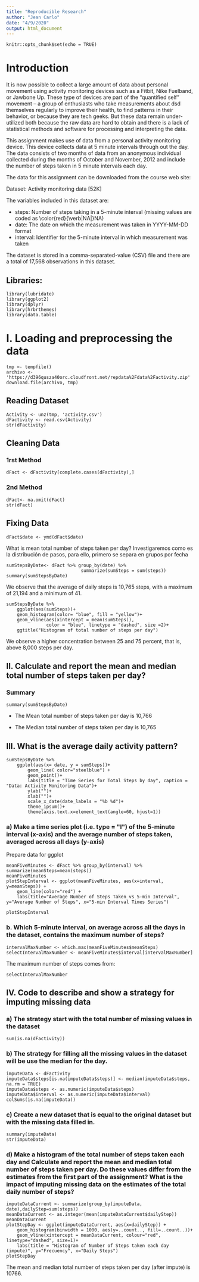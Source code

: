 ```yaml
---
title: "Reproducible Research"
author: "Jean Carlo"
date: "4/9/2020"
output: html_document
---
```

```{r setup, include=FALSE}
knitr::opts_chunk$set(echo = TRUE)
```

# Introduction

It is now possible to collect a large amount of data about personal movement using activity monitoring devices such as a Fitbit, Nike Fuelband, or Jawbone Up. These type of devices are part of the “quantified self” movement – a group of enthusiasts who take measurements about  dsd themselves regularly to improve their health, to find patterns in their behavior, or because they are tech geeks. But these data remain under-utilized both because the raw data are hard to obtain and there is a lack of statistical methods and software for processing and interpreting the data.

This assignment makes use of data from a personal activity monitoring device. This device collects data at 5 minute intervals through out the day. The data consists of two months of data from an anonymous individual collected during the months of October and November, 2012 and include the number of steps taken in 5 minute intervals each day.

The data for this assignment can be downloaded from the course web site:

Dataset: Activity monitoring data [52K]

The variables included in this dataset are:

* steps: Number of steps taking in a 5-minute interval (missing values are coded as \color{red}{\verb|NA|}NA)
* date: The date on which the measurement was taken in YYYY-MM-DD format
* interval: Identifier for the 5-minute interval in which measurement was taken

The dataset is stored in a comma-separated-value (CSV) file and there are a total of 17,568 observations in this dataset.

## Libraries:
```{r, echo=TRUE, warning=FALSE, message=FALSE}
library(lubridate)
library(ggplot2)
library(dplyr)
library(hrbrthemes)
library(data.table)
```

# I. Loading and preprocessing the data
```{r}
tmp <- tempfile()
archivo <- 'https://d396qusza40orc.cloudfront.net/repdata%2Fdata%2Factivity.zip'
download.file(archivo, tmp)
```

## Reading Dataset

```{r}
Activity <- unz(tmp, 'activity.csv')
dFactivity <- read.csv(Activity)
str(dFactivity)
```

## Cleaning Data
### 1rst Method
```{r}
dFact <- dFactivity[complete.cases(dFactivity),]
```

### 2nd Method
```{r}
dFact<- na.omit(dFact)
str(dFact)
```

##  Fixing Data
```{r}
dFact$date <- ymd(dFact$date)
```

What is mean total number of steps taken per day?
Investigaremos como es la distribución de pasos, para ello, primero se separa en grupos por fecha

```{r}
sumStepsByDate<- dFact %>% group_by(date) %>% 
                            summarize(sumSteps = sum(steps))
summary(sumStepsByDate)
```

We observe that the average of daily steps is 10,765 steps, with a maximum of 21,194 and a minimum of 41.

```{r, message=FALSE}
sumStepsByDate %>% 
    ggplot(aes(sumSteps))+
    geom_histogram(color= "blue", fill = "yellow")+
    geom_vline(aes(xintercept = mean(sumSteps)), 
               color = "blue", linetype = "dashed", size =2)+
    ggtitle("Histogram of total number of steps per day")
```

We observe a higher concentration between 25 and 75 percent, that is, above 8,000 steps per day.

## II. Calculate and report the mean and median total number of steps taken per day?

### Summary

```{r, message=FALSE}
summary(sumStepsByDate)
```
* The Mean total number of steps taken per day is 10,766

* The Median total number of steps taken per day is 10,765

## III. What is the average daily activity pattern?

```{r, warning=FALSE, message=FALSE}
sumStepsByDate %>% 
    ggplot(aes(x= date, y = sumSteps))+
        geom_line( color="steelblue") +
        geom_point()+
        labs(title = "Time Series for Total Steps by day", caption = "Data: Activity Monitoring Data")+
        ylab("")+
        xlab("")+
        scale_x_date(date_labels = "%b %d")+
        theme_ipsum()+
        theme(axis.text.x=element_text(angle=60, hjust=1))
```

### a) Make a time series plot (i.e. type = "l") of the 5-minute interval (x-axis) and the average number of steps taken, averaged across all days (y-axis)

Prepare data for ggplot

```{r}
meanFiveMinutes <- dFact %>% group_by(interval) %>% summarize(meanSteps=mean(steps))
meanFiveMinutes
plotStepInterval <- ggplot(meanFiveMinutes, aes(x=interval, y=meanSteps)) + 
    geom_line(color="red") +
    labs(title="Average Number of Steps Taken vs 5-min Interval", y="Average Number of Steps", x="5-min Interval Times Series")
                        
plotStepInterval
```

### b. Which 5-minute interval, on average across all the days in the dataset, contains the maximum number of steps?
```{r}
intervalMaxNumber <- which.max(meanFiveMinutes$meanSteps)
selectIntervalMaxNumber <- meanFiveMinutes$interval[intervalMaxNumber]
```


The maximum number of steps comes from: 
```{r}
selectIntervalMaxNumber
```



## IV. Code to describe and show a strategy for imputing missing data

### a) The strategy start with the total number of missing values in the dataset
```{r}
sum(is.na(dFactivity))
```

### b) The strategy for filling all the missing values in the dataset will be use the median for the day.
```{r}
imputeData <- dFactivity
imputeData$steps[is.na(imputeData$steps)] <- median(imputeData$steps, na.rm = TRUE)
imputeData$steps <- as.numeric(imputeData$steps)
imputeData$interval <- as.numeric(imputeData$interval)
colSums(is.na(imputeData))
```

### c) Create a new dataset that is equal to the original dataset but with the missing data filled in.
```{r}
summary(imputeData)
str(imputeData)
```



### d) Make a histogram of the total number of steps taken each day and Calculate and report the mean and median total number of steps taken per day. Do these values differ from the estimates from the first part of the assignment? What is the impact of imputing missing data on the estimates of the total daily number of steps?


```{r}
imputeDataCurrent <- summarize(group_by(imputeData, date),dailyStep=sum(steps))
meanDataCurrent <- as.integer(mean(imputeDataCurrent$dailyStep))
meanDataCurrent
plotStepDay <- ggplot(imputeDataCurrent, aes(x=dailyStep)) +
    geom_histogram(binwidth = 1000, aes(y=..count.., fill=..count..))+
    geom_vline(xintercept = meanDataCurrent, colour="red", linetype="dashed", size=1)+
    labs(title = "Histogram of Number of Steps taken each day (impute)", y="Frecuency", x="Daily Steps")
plotStepDay
```

The mean and median total number of steps taken per day (after impute) is 10766.
